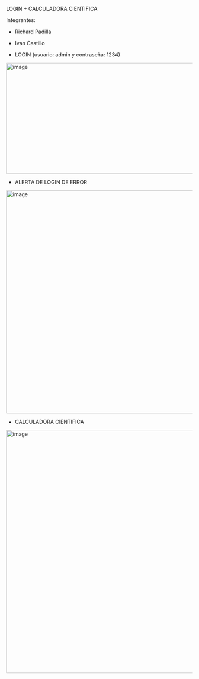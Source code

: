 LOGIN + CALCULADORA CIENTIFICA

Integrantes:
- Richard Padilla
- Ivan Castillo

- LOGIN (usuario: admin y contraseña: 1234)


<img width="950" height="298" alt="image" src="https://github.com/user-attachments/assets/e16e03d3-7a11-4c4d-adb4-ebd683ba8630" />


- ALERTA DE LOGIN DE ERROR


<img width="928" height="600" alt="image" src="https://github.com/user-attachments/assets/3807fe85-2748-4e12-a47e-4b7661ae9179" />


- CALCULADORA CIENTIFICA

<img width="923" height="654" alt="image" src="https://github.com/user-attachments/assets/46b6ee75-2bf8-4cc7-8212-6eda9f89a55b" />
